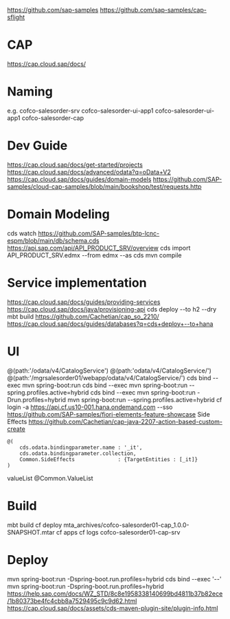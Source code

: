 
https://github.com/sap-samples
https://github.com/sap-samples/cap-sflight

# CAP
https://cap.cloud.sap/docs/

# Naming 
e.g.
cofco-salesorder-srv
cofco-salesorder-ui-app1
cofco-salesorder-ui-app1
cofco-salesorder-cap

# Dev Guide
https://cap.cloud.sap/docs/get-started/projects
https://cap.cloud.sap/docs/advanced/odata?q=oData+V2
https://cap.cloud.sap/docs/guides/domain-models
https://github.com/SAP-samples/cloud-cap-samples/blob/main/bookshop/test/requests.http

# Domain Modeling
cds watch
https://github.com/SAP-samples/btp-lcnc-espm/blob/main/db/schema.cds
https://api.sap.com/api/API_PRODUCT_SRV/overview
cds import API_PRODUCT_SRV.edmx --from edmx --as cds
mvn compile

# Service implementation
https://cap.cloud.sap/docs/guides/providing-services
https://cap.cloud.sap/docs/java/provisioning-api
cds deploy --to h2 --dry
mbt build
https://github.com/Cachetian/cap_so_2210/
https://cap.cloud.sap/docs/guides/databases?q=cds+deploy+--to+hana


# UI
@(path:'/odata/v4/CatalogService')
@(path:'odata/v4/CatalogService/')
@(path:'/mgrsalesorder01/webapp/odata/v4/CatalogService/')
cds bind --exec mvn spring-boot:run
cds bind --exec mvn spring-boot:run --spring.profiles.active=hybrid
cds bind --exec mvn spring-boot:run -Drun.profiles=hybrid
mvn spring-boot:run --spring.profiles.active=hybrid
cf login -a https://api.cf.us10-001.hana.ondemand.com --sso
https://github.com/SAP-samples/fiori-elements-feature-showcase
Side Effects
https://github.com/Cachetian/cap-java-2207-action-based-custom-create

```
@(
    cds.odata.bindingparameter.name : '_it',
    cds.odata.bindingparameter.collection,
    Common.SideEffects              : {TargetEntities : [_it]}
)
```
valueList
@Common.ValueList 

# Build
mbt build
cf deploy mta_archives/cofco-salesorder01-cap_1.0.0-
SNAPSHOT.mtar 
cf apps
cf logs cofco-salesorder01-cap-srv

# Deploy
mvn spring-boot:run -Dspring-boot.run.profiles=hybrid
cds bind --exec '--' mvn spring-boot:run -Dspring-boot.run.profiles=hybrid
https://help.sap.com/docs/WZ_STD/8c8e1958338140699bd4811b37b82ece/1b80373be4fc4cbb8a7529495c9c9d62.html
https://cap.cloud.sap/docs/assets/cds-maven-plugin-site/plugin-info.html